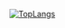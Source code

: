 [![TopLangs](https://github-readme-stats.vercel.app/api/top-langs/?username=edwardglockner&theme=dracula&layout=compact&&count-private=true)](https://github.com/edwardglockner/github-readme-stats-sigma-five)
<!--
**EdwardGlockner/EdwardGlockner** is a ✨ _special_ ✨ repository because its `README.md` (this file) appears on your GitHub profile.



